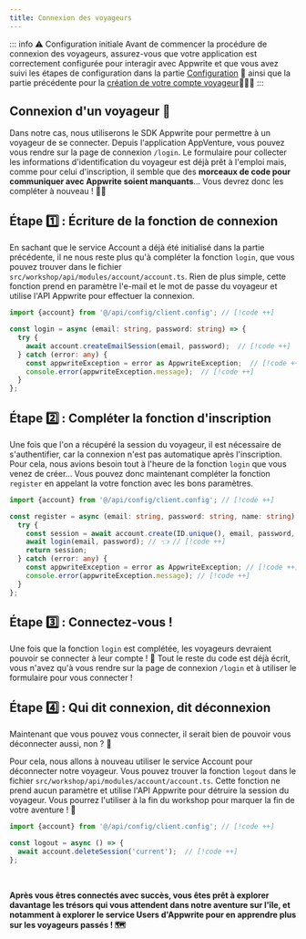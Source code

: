 ```yaml
---
title: Connexion des voyageurs
---
```


<Documentation link="https://appwrite.io/docs/products/auth/email-password#login"></Documentation>

<Hero
title="Connexion des voyageurs 🔐"
image="/assets/workshop/authentication/house-island.jpeg"
description="Nous voici arrivés devant la batisse, la prochaine étape de notre voyage : la connexion des voyageurs.
Avant de pouvoir déverrouiller l'indice qui nous attend, nous devons d'abord accéder à notre application en étant
connecté. Dans cette section, nous allons explorer en détail le processus de connexion et déconnexion et comment
il peut être géré avec Appwrite 🔐"
/>

::: info ⚠️ Configuration initiale
Avant de commencer la procédure de connexion des voyageurs, assurez-vous que votre application est correctement
configurée pour interagir avec Appwrite et que vous avez suivi les étapes de configuration dans la
partie [Configuration](/workshop/configuration/appwrite-configuration) 📝 ainsi que la
partie précédente pour la [création de votre compte voyageur](/workshop/authentication/register)👩🏼‍✈️
:::

## Connexion d'un voyageur 🚪

Dans notre cas, nous utiliserons le SDK Appwrite pour permettre à un voyageur de se connecter. Depuis l'application
AppVenture, vous pouvez vous rendre sur la page de connexion `/login`. Le formulaire pour collecter les informations
d'identification du voyageur est déjà prêt à l'emploi mais, comme pour celui d'inscription, il semble que des **morceaux
de code pour communiquer avec Appwrite soient manquants**... Vous devrez donc les compléter à nouveau ! 🧑‍🔧

## Étape 1️⃣ : Écriture de la fonction de connexion

En sachant que le service Account a déjà été initialisé dans la partie précédente, il ne nous reste plus qu'à
compléter la fonction `login`, que vous pouvez trouver dans le fichier `src/workshop/api/modules/account/account.ts`.
Rien de plus simple, cette fonction prend en paramètre l'e-mail et le mot de passe du voyageur et utilise l'API Appwrite
pour effectuer la connexion.

<Solution>

```ts
import {account} from '@/api/config/client.config'; // [!code ++]

const login = async (email: string, password: string) => {
  try {
    await account.createEmailSession(email, password);  // [!code ++]
  } catch (error: any) {
    const appwriteException = error as AppwriteException;  // [!code ++]
    console.error(appwriteException.message);  // [!code ++]
  }
};
```

</Solution>

## Étape 2️⃣ : Compléter la fonction d'inscription

Une fois que l'on a récupéré la session du voyageur, il est nécessaire de s'authentifier, car
la connexion n'est pas automatique après l'inscription. Pour cela, nous avions besoin tout à l'heure de la
fonction `login` que vous venez de créer... Vous pouvez donc maintenant compléter la fonction `register` en appelant la
votre fonction avec les bons paramètres.

<Solution>

```ts
import {account} from '@/api/config/client.config'; // [!code ++]

const register = async (email: string, password: string, name: string) => {
  try {
    const session = await account.create(ID.unique(), email, password, name);
    await login(email, password); // 👈 // [!code ++]
    return session;
  } catch (error: any) {
    const appwriteException = error as AppwriteException; // [!code ++]
    console.error(appwriteException.message); // [!code ++]
  }
};
```

</Solution>

## Étape 3️⃣ : Connectez-vous !

Une fois que la fonction `login` est complétée, les voyageurs devraient pouvoir se connecter à leur compte ! 🥳 Tout le
reste du code est déjà écrit, vous n'avez qu'à vous rendre sur la page de connexion `/login` et à utiliser le formulaire
pour vous connecter !

## Étape 4️⃣ : Qui dit connexion, dit déconnexion

Maintenant que vous pouvez vous connecter, il serait bien de pouvoir vous déconnecter aussi, non ? 🤔

Pour cela, nous allons à nouveau utiliser le service Account pour déconnecter notre voyageur. Vous pouvez trouver
la fonction `logout` dans le fichier `src/workshop/api/modules/account/account.ts`. Cette fonction ne prend aucun
paramètre et utilise l'API Appwrite pour détruire la session du voyageur. Vous pourrez l'utiliser à la fin du workshop
pour marquer la fin de votre aventure ! 🏁

<Solution>

```ts
import {account} from '@/api/config/client.config'; // [!code ++]

const logout = async () => {
  await account.deleteSession('current');  // [!code ++]
};
```

</Solution>

<br />

**Après vous êtres connectés avec succès, vous êtes prêt à explorer davantage les trésors qui vous attendent dans notre
aventure sur l'île, et notamment à explorer le service Users d'Appwrite pour en apprendre plus sur les voyageurs
passés ! 🗺️**
